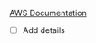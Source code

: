 [AWS Documentation](https://docs.aws.amazon.com/vpc/latest/tgw/tgw-dcg-attachments.html)

- [ ] Add details